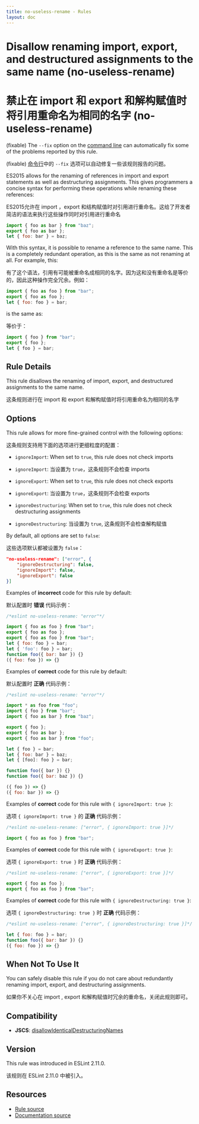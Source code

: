 ```yaml
---
title: no-useless-rename - Rules
layout: doc
---
```

<!-- Note: No pull requests accepted for this file. See README.md in the root directory for details. -->

# Disallow renaming import, export, and destructured assignments to the same name (no-useless-rename)

# 禁止在 import 和 export 和解构赋值时将引用重命名为相同的名字 (no-useless-rename)

(fixable) The `--fix` option on the [command line](../user-guide/command-line-interface#fix) can automatically fix some of the problems reported by this rule.

(fixable) [命令行](../user-guide/command-line-interface#fix)中的 `--fix` 选项可以自动修复一些该规则报告的问题。

ES2015 allows for the renaming of references in import and export statements as well as destructuring assignments. This gives programmers a concise syntax for performing these operations while renaming these references:

ES2015允许在 import ，export 和结构赋值时对引用进行重命名。这给了开发者简洁的语法来执行这些操作同时对引用进行重命名

```js
import { foo as bar } from "baz";
export { foo as bar };
let { foo: bar } = baz;
```

With this syntax, it is possible to rename a reference to the same name. This is a completely redundant operation, as this is the same as not renaming at all. For example, this:

有了这个语法，引用有可能被重命名成相同的名字。因为这和没有重命名是等价的，因此这种操作完全冗余。例如：

```js
import { foo as foo } from "bar";
export { foo as foo };
let { foo: foo } = bar;
```

is the same as:

等价于：

```js
import { foo } from "bar";
export { foo };
let { foo } = bar;
```

## Rule Details

This rule disallows the renaming of import, export, and destructured assignments to the same name.

这条规则进行在 import 和 export 和解构赋值时将引用重命名为相同的名字

## Options

This rule allows for more fine-grained control with the following options:

这条规则支持用下面的选项进行更细粒度的配置：

* `ignoreImport`: When set to `true`, this rule does not check imports

* `ignoreImport`: 当设置为 `true`，这条规则不会检查 imports

* `ignoreExport`: When set to `true`, this rule does not check exports

* `ignoreExport`: 当设置为 `true`，这条规则不会检查 exports

* `ignoreDestructuring`: When set to `true`, this rule does not check destructuring assignments

* `ignoreDestructuring`: 当设置为 `true`, 这条规则不会检查解构赋值

By default, all options are set to `false`:

这些选项默认都被设置为 `false`：

```json
"no-useless-rename": ["error", {
    "ignoreDestructuring": false,
    "ignoreImport": false,
    "ignoreExport": false
}]
```

Examples of **incorrect** code for this rule by default:

默认配置时 **错误** 代码示例：

```js
/*eslint no-useless-rename: "error"*/

import { foo as foo } from "bar";
export { foo as foo };
export { foo as foo } from "bar";
let { foo: foo } = bar;
let { 'foo': foo } = bar;
function foo({ bar: bar }) {}
({ foo: foo }) => {}
```

Examples of **correct** code for this rule by default:

默认配置时 **正确** 代码示例：

```js
/*eslint no-useless-rename: "error"*/

import * as foo from "foo";
import { foo } from "bar";
import { foo as bar } from "baz";

export { foo };
export { foo as bar };
export { foo as bar } from "foo";

let { foo } = bar;
let { foo: bar } = baz;
let { [foo]: foo } = bar;

function foo({ bar }) {}
function foo({ bar: baz }) {}

({ foo }) => {}
({ foo: bar }) => {}
```

Examples of **correct** code for this rule with `{ ignoreImport: true }`:

选项 `{ ignoreImport: true }` 的 **正确** 代码示例：

```js
/*eslint no-useless-rename: ["error", { ignoreImport: true }]*/

import { foo as foo } from "bar";
```

Examples of **correct** code for this rule with `{ ignoreExport: true }`:

选项 `{ ignoreExport: true }` 时 **正确** 代码示例：

```js
/*eslint no-useless-rename: ["error", { ignoreExport: true }]*/

export { foo as foo };
export { foo as foo } from "bar";
```

Examples of **correct** code for this rule with `{ ignoreDestructuring: true }`:

选项 `{ ignoreDestructuring: true }` 时 **正确** 代码示例：

```js
/*eslint no-useless-rename: ["error", { ignoreDestructuring: true }]*/

let { foo: foo } = bar;
function foo({ bar: bar }) {}
({ foo: foo }) => {}
```

## When Not To Use It

You can safely disable this rule if you do not care about redundantly renaming import, export, and destructuring assignments.

如果你不关心在 import , export 和解构赋值时冗余的重命名，关闭此规则即可。

## Compatibility

* **JSCS**: [disallowIdenticalDestructuringNames](http://jscs.info/rule/disallowIdenticalDestructuringNames)

## Version

This rule was introduced in ESLint 2.11.0.

该规则在 ESLint 2.11.0 中被引入。

## Resources

* [Rule source](https://github.com/eslint/eslint/tree/master/lib/rules/no-useless-rename.js)
* [Documentation source](https://github.com/eslint/eslint/tree/master/docs/rules/no-useless-rename.md)

